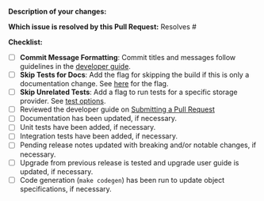 <!-- Please take a look at our [Contributing](https://rook.io/docs/rook/master/development-flow.html)
documentation before submitting a Pull Request!
Thank you for contributing to Rook! -->

**Description of your changes:**

**Which issue is resolved by this Pull Request:**
Resolves #

**Checklist:**

- [ ] **Commit Message Formatting**: Commit titles and messages follow guidelines in the [developer guide](https://rook.io/docs/rook/master/development-flow.html#commit-structure).
- [ ] **Skip Tests for Docs**: Add the flag for skipping the build if this is only a documentation change. See [here](https://github.com/rook/nfs/blob/master/INSTALL.md#skip-ci) for the flag.
- [ ] **Skip Unrelated Tests**: Add a flag to run tests for a specific storage provider. See [test options](https://github.com/rook/nfs/blob/master/INSTALL.md#test-storage-provider).
- [ ] Reviewed the developer guide on [Submitting a Pull Request](https://rook.io/docs/rook/master/development-flow.html#submitting-a-pull-request)
- [ ] Documentation has been updated, if necessary.
- [ ] Unit tests have been added, if necessary.
- [ ] Integration tests have been added, if necessary.
- [ ] Pending release notes updated with breaking and/or notable changes, if necessary.
- [ ] Upgrade from previous release is tested and upgrade user guide is updated, if necessary.
- [ ] Code generation (`make codegen`) has been run to update object specifications, if necessary.

